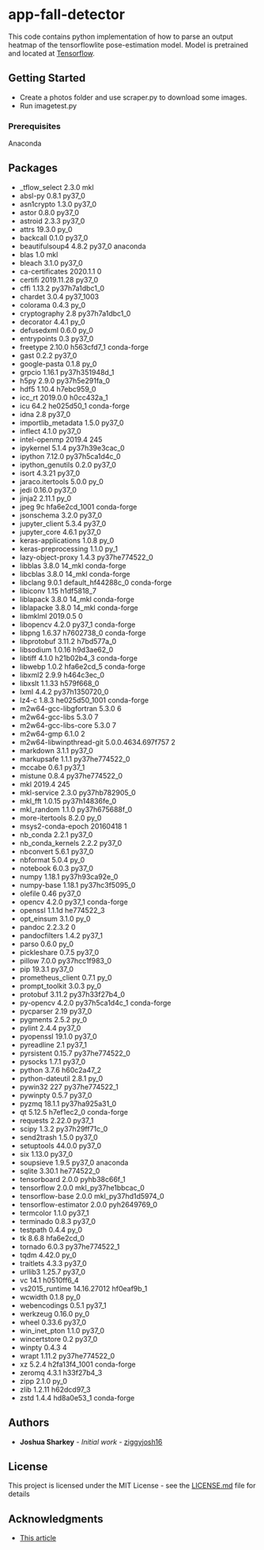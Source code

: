 
# app-fall-detector
This code contains python implementation of how to parse an output heatmap of the tensorflowlite pose-estimation model. Model is pretrained and located at [Tensorflow](https://www.tensorflow.org/lite/models/pose_estimation/overview).

## Getting Started

* Create a photos folder and use scraper.py to download some images.
* Run imagetest.py

### Prerequisites
Anaconda 

## Packages

*	_tflow_select             2.3.0                       mkl
*	absl-py                   0.8.1                    py37_0
*	asn1crypto                1.3.0                    py37_0
*	astor                     0.8.0                    py37_0
*	astroid                   2.3.3                    py37_0
*	attrs                     19.3.0                     py_0
*	backcall                  0.1.0                    py37_0
*	beautifulsoup4            4.8.2                    py37_0    anaconda
*	blas                      1.0                         mkl
*	bleach                    3.1.0                    py37_0
*	ca-certificates           2020.1.1                      0
*	certifi                   2019.11.28               py37_0
*	cffi                      1.13.2           py37h7a1dbc1_0
*	chardet                   3.0.4                 py37_1003
*	colorama                  0.4.3                      py_0
*	cryptography              2.8              py37h7a1dbc1_0
*	decorator                 4.4.1                      py_0
*	defusedxml                0.6.0                      py_0
*	entrypoints               0.3                      py37_0
*	freetype                  2.10.0               h563cfd7_1    conda-forge
*	gast                      0.2.2                    py37_0
*	google-pasta              0.1.8                      py_0
*	grpcio                    1.16.1           py37h351948d_1
*	h5py                      2.9.0            py37h5e291fa_0
*	hdf5                      1.10.4               h7ebc959_0
*	icc_rt                    2019.0.0             h0cc432a_1
*	icu                       64.2                 he025d50_1    conda-forge
*	idna                      2.8                      py37_0
*	importlib_metadata        1.5.0                    py37_0
*	inflect                   4.1.0                    py37_0
*	intel-openmp              2019.4                      245
*	ipykernel                 5.1.4            py37h39e3cac_0
*	ipython                   7.12.0           py37h5ca1d4c_0
*	ipython_genutils          0.2.0                    py37_0
*	isort                     4.3.21                   py37_0
*	jaraco.itertools          5.0.0                      py_0
*	jedi                      0.16.0                   py37_0
*	jinja2                    2.11.1                     py_0
*	jpeg                      9c                hfa6e2cd_1001    conda-forge
*	jsonschema                3.2.0                    py37_0
*	jupyter_client            5.3.4                    py37_0
*	jupyter_core              4.6.1                    py37_0
*	keras-applications        1.0.8                      py_0
*	keras-preprocessing       1.1.0                      py_1
*	lazy-object-proxy         1.4.3            py37he774522_0
*	libblas                   3.8.0                    14_mkl    conda-forge
*	libcblas                  3.8.0                    14_mkl    conda-forge
*	libclang                  9.0.1           default_hf44288c_0    conda-forge
*	libiconv                  1.15                 h1df5818_7
*	liblapack                 3.8.0                    14_mkl    conda-forge
*	liblapacke                3.8.0                    14_mkl    conda-forge
*	libmklml                  2019.0.5                      0
*	libopencv                 4.2.0                    py37_1    conda-forge
*	libpng                    1.6.37               h7602738_0    conda-forge
*	libprotobuf               3.11.2               h7bd577a_0
*	libsodium                 1.0.16               h9d3ae62_0
*	libtiff                   4.1.0                h21b02b4_3    conda-forge
*	libwebp                   1.0.2                hfa6e2cd_5    conda-forge
*	libxml2                   2.9.9                h464c3ec_0
*	libxslt                   1.1.33               h579f668_0
*	lxml                      4.4.2            py37h1350720_0
*	lz4-c                     1.8.3             he025d50_1001    conda-forge
*	m2w64-gcc-libgfortran     5.3.0                         6
*	m2w64-gcc-libs            5.3.0                         7
*	m2w64-gcc-libs-core       5.3.0                         7
*	m2w64-gmp                 6.1.0                         2
*	m2w64-libwinpthread-git   5.0.0.4634.697f757               2
*	markdown                  3.1.1                    py37_0
*	markupsafe                1.1.1            py37he774522_0
*	mccabe                    0.6.1                    py37_1
*	mistune                   0.8.4            py37he774522_0
*	mkl                       2019.4                      245
*	mkl-service               2.3.0            py37hb782905_0
*	mkl_fft                   1.0.15           py37h14836fe_0
*	mkl_random                1.1.0            py37h675688f_0
*	more-itertools            8.2.0                      py_0
*	msys2-conda-epoch         20160418                      1
*	nb_conda                  2.2.1                    py37_0
*	nb_conda_kernels          2.2.2                    py37_0
*	nbconvert                 5.6.1                    py37_0
*	nbformat                  5.0.4                      py_0
*	notebook                  6.0.3                    py37_0
*	numpy                     1.18.1           py37h93ca92e_0
*	numpy-base                1.18.1           py37hc3f5095_0
*	olefile                   0.46                     py37_0
*	opencv                    4.2.0                    py37_1    conda-forge
*	openssl                   1.1.1d               he774522_3
*	opt_einsum                3.1.0                      py_0
*	pandoc                    2.2.3.2                       0
*	pandocfilters             1.4.2                    py37_1
*	parso                     0.6.0                      py_0
*	pickleshare               0.7.5                    py37_0
*	pillow                    7.0.0            py37hcc1f983_0
*	pip                       19.3.1                   py37_0
*	prometheus_client         0.7.1                      py_0
*	prompt_toolkit            3.0.3                      py_0
*	protobuf                  3.11.2           py37h33f27b4_0
*	py-opencv                 4.2.0            py37h5ca1d4c_1    conda-forge
*	pycparser                 2.19                     py37_0
*	pygments                  2.5.2                      py_0
*	pylint                    2.4.4                    py37_0
*	pyopenssl                 19.1.0                   py37_0
*	pyreadline                2.1                      py37_1
*	pyrsistent                0.15.7           py37he774522_0
*	pysocks                   1.7.1                    py37_0
*	python                    3.7.6                h60c2a47_2
*	python-dateutil           2.8.1                      py_0
*	pywin32                   227              py37he774522_1
*	pywinpty                  0.5.7                    py37_0
*	pyzmq                     18.1.1           py37ha925a31_0
*	qt                        5.12.5               h7ef1ec2_0    conda-forge
*	requests                  2.22.0                   py37_1
*	scipy                     1.3.2            py37h29ff71c_0
*	send2trash                1.5.0                    py37_0
*	setuptools                44.0.0                   py37_0
*	six                       1.13.0                   py37_0
*	soupsieve                 1.9.5                    py37_0    anaconda
*	sqlite                    3.30.1               he774522_0
*	tensorboard               2.0.0              pyhb38c66f_1
*	tensorflow                2.0.0           mkl_py37he1bbcac_0
*	tensorflow-base           2.0.0           mkl_py37hd1d5974_0
*	tensorflow-estimator      2.0.0              pyh2649769_0
*	termcolor                 1.1.0                    py37_1
*	terminado                 0.8.3                    py37_0
*	testpath                  0.4.4                      py_0
*	tk                        8.6.8                hfa6e2cd_0
*	tornado                   6.0.3            py37he774522_1
*	tqdm                      4.42.0                     py_0
*	traitlets                 4.3.3                    py37_0
*	urllib3                   1.25.7                   py37_0
*	vc                        14.1                 h0510ff6_4
*	vs2015_runtime            14.16.27012          hf0eaf9b_1
*	wcwidth                   0.1.8                      py_0
*	webencodings              0.5.1                    py37_1
*	werkzeug                  0.16.0                     py_0
*	wheel                     0.33.6                   py37_0
*	win_inet_pton             1.1.0                    py37_0
*	wincertstore              0.2                      py37_0
*	winpty                    0.4.3                         4
*	wrapt                     1.11.2           py37he774522_0
*	xz                        5.2.4             h2fa13f4_1001    conda-forge
*	zeromq                    4.3.1                h33f27b4_3
*	zipp                      2.1.0                      py_0
*	zlib                      1.2.11               h62dcd97_3
*	zstd                      1.4.4                hd8a0e53_1    conda-forge



## Authors

* **Joshua Sharkey** - *Initial work* - [ziggyjosh16](https://github.com/ziggyjosh16)

## License

This project is licensed under the MIT License - see the [LICENSE.md](LICENSE.md) file for details

## Acknowledgments

* [This article](https://medium.com/tensorflow/real-time-human-pose-estimation-in-the-browser-with-tensorflow-js-7dd0bc881cd5)


